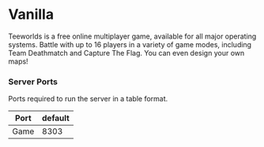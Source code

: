 # Vanilla

Teeworlds is a free online multiplayer game, available for all major operating systems. Battle with up to 16 players in a variety of game modes, including Team Deathmatch and Capture The Flag. You can even design your own maps!

### Server Ports
Ports required to run the server in a table format.

| Port    | default |
|---------|---------|
| Game    | 8303    |
